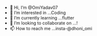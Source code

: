 - 👋 Hi, I’m @OmiYadav07
- 👀 I’m interested in ...Coding
- 🌱 I’m currently learning ...flutter
- 💞️ I’m looking to collaborate on ...!
- 📫 How to reach me ...insta-@dhoni_omi

<!---
OmiYadav07/OmiYadav07 is a ✨ special ✨ repository because its `README.md` (this file) appears on your GitHub profile.
You can click the Preview link to take a look at your changes.
--->
